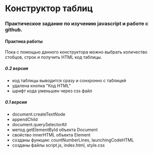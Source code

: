 # Конструктор таблиц
### Практическое задание по изучению javascript и работе с github.
#### Практика работы

Пока с помощью данного конструктора можно выбрать количество стобцов, строк и получить HTML код таблицы.

##### 0.2 версия
* код таблицы выводится сразу и сонхронно с таблицей
* удалена кнопка "Код HTML"
* шрифт кода уменьшен через css файл

##### 0.1 версия
* document.createTextNode
* appendChild
* document.querySelectorAll
* метод getElementById объекта Document
* свойство innerHTML объекта Element
* созданы функции: countNumberLines, launchingCodeHTML
* созданы файлы script.js, index.html, style.css